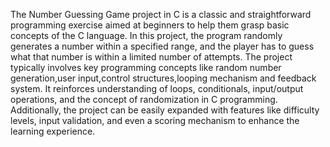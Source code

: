 The Number Guessing Game project in C is a classic and straightforward programming exercise aimed at beginners to help them grasp basic concepts of the C language. In this project, the program randomly generates a number within a specified range, and the player has to guess what that number is within a limited number of attempts.
The project typically involves key programming concepts like random number generation,user input,control structures,looping mechanism and feedback system. It reinforces understanding of loops, conditionals, input/output operations, and the concept of randomization in C programming. Additionally, the project can be easily expanded with features like difficulty levels, input validation, and even a scoring mechanism to enhance the learning experience.

